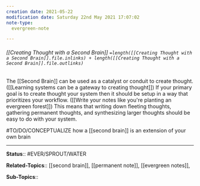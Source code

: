 ```yaml
---
creation date: 2021-05-22
modification date: Saturday 22nd May 2021 17:07:02
note-type: 
  evergreen-note

---
```


###### [[Creating Thought with a Second Brain]] `=length([[Creating Thought with a Second Brain]].file.inlinks) + length([[Creating Thought with a Second Brain]].file.outlinks)`



The [[Second Brain]] can be used as a catalyst or conduit to create thought.([[Learning systems can be a gateway to creating thought]]) If your primary goal is to create thought your system then it should be setup in a way that prioritizes your workflow. ([[Write your notes like you're planting an evergreen forest]]) This means that writing down fleeting thoughts, gathering permanent thoughts, and synthesizing larger thoughts should be easy to do with your system. 

#TO/DO/CONCEPTUALIZE how a [[second brain]] is an extension of your own brain

---

**Status**:: #EVER/SPROUT/WATER  

**Related-Topics**:: [[second brain]], [[permanent note]], [[evergreen notes]], 
	
**Sub-Topics**::
